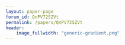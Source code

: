 ```yaml
---
layout: paper-page
forum_id: QnPV72SZVt
permalink: /papers/QnPV72SZVt
header:
    image_fullwidth: "generic-gradient.png"
---
```

    